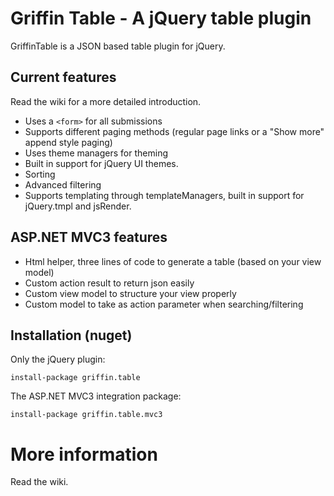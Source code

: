 Griffin Table - A jQuery table plugin
=====================================

GriffinTable is a JSON based table plugin for jQuery. 

Current features
----------------

Read the wiki for a more detailed introduction.

* Uses a `<form>` for all submissions
* Supports different paging methods (regular page links or a "Show more" append style paging)
* Uses theme managers for theming
* Built in support for jQuery UI themes.
* Sorting
* Advanced filtering
* Supports templating through templateManagers, built in support for jQuery.tmpl and jsRender.

ASP.NET MVC3 features
---------------------

* Html helper, three lines of code to generate a table (based on your view model)
* Custom action result to return json easily
* Custom view model to structure your view properly
* Custom model to take as action parameter when searching/filtering

Installation (nuget)
--------------------

Only the jQuery plugin:

    install-package griffin.table
	
The ASP.NET MVC3 integration package:

	install-package griffin.table.mvc3

More information
=================

Read the wiki.